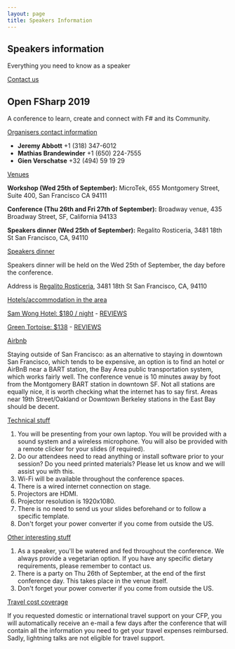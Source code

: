 ```yaml
---
layout: page
title: Speakers Information
---
```


<!--  start become-sponsor  -->
<section id="sponsors" class="become-sponsor">
	<div class="overlay"></div>
	<div class="container">
		<div class="row">
			<div class="col-md-9">
				<div class="row">
					<div class="become-sponsor-item">
						<h2>Speakers information</h2>
						<p>Everything you need to know as a speaker</p>
					</div>
				</div><!-- /.row -->
			</div><!-- /.col-md-10 -->
			<div class="col-md-3">
				<a href="mailto:info@openfsharp.org" class="custom-btn hvr-bounce-to-bottom">Contact us</a>
			</div><!-- /.col-md-2 -->
		</div><!-- /.row -->
	</div><!-- /.container -->
</section>
<!--  end become-sponsor  -->

<!-- start national-conference section  -->
<section id="about" class="national-conference faq-page">
	<div class="container">
		<div class="row">
			<div class="conference-main faq-wrapper first-faq-wrapper">
				<div class="section-head">
					<h2 class="header-title">Open FSharp 2019</h2>
					<p class="header-desc">A conference to learn, create and connect with F# and its Community.</p>
				</div>
				<div class="panel-group" id="accordion" role="tablist" aria-multiselectable="true">
					<div class="panel panel-default">
						<div class="panel-heading" role="tab" id="headingOne">
							<div class="panel-title">
								<a role="button" data-toggle="collapse" data-parent="#accordion" href="#collapseOne" aria-expanded="true" aria-controls="collapseOne">
									<span>Organisers contact information</span>
								</a>
							</div>
						</div>
						<div id="collapseOne" class="panel-collapse collapse in" role="tabpanel" aria-labelledby="headingOne">
							<div class="panel-body">
								<ul>
									<li>
										<span class="c-info-icon"><i class="fa fa-mobile"></i></span>
										<span class="c-info-content">
											<strong>Jeremy Abbott</strong>
											<span class="i-text">+1 (318) 347-6012</span>
										</span>
									</li>
									<li>
										<span class="c-info-icon"><i class="fa fa-mobile"></i></span>
										<span class="c-info-content">
											<strong>Mathias Brandewinder</strong>
											<span class="i-text">+1 (650) 224-7555</span>
										</span>
									</li>
									<li>
										<span class="c-info-icon"><i class="fa fa-mobile"></i></span>
										<span class="c-info-content">
											<strong>Gien Verschatse</strong>
											<span class="i-text">+32 (494) 59 19 29</span>
										</span>
									</li>
								</ul>
							</div>
						</div>
					</div>
					<div class="panel panel-default">
						<div class="panel-heading" role="tab" id="headingTwo">
							<div class="panel-title">
								<a role="button" data-toggle="collapse" data-parent="#accordion" href="#collapseTwo" aria-expanded="false" aria-controls="collapseTwo">
									<span>Venues</span>
								</a>
							</div>
						</div>
						<div id="collapseTwo" class="panel-collapse collapse in" role="tabpanel" aria-labelledby="headingTwo">
							<div class="panel-body">
								<p><strong>Workshop (Wed 25th of September):</strong> MicroTek, 655 Montgomery Street, Suite 400, San Francisco CA 94111</p>
								<p><strong>Conference (Thu 26th and Fri 27th of September):</strong> Broadway venue, 435 Broadway Street, SF, California 94133</p>
								<p><strong>Speakers dinner (Wed 25th of September):</strong> Regalito Rosticeria, 3481 18th St San Francisco, CA, 94110</p>
							</div>
						</div>
					</div>
					<div class="panel panel-default">
						<div class="panel-heading" role="tab" id="headingThree">
							<div class="panel-title">
								<a role="button" data-toggle="collapse" data-parent="#accordion" href="#collapseThree" aria-expanded="false" aria-controls="collapseThree">
									<span>Speakers dinner</span>
								</a>
							</div>
						</div>
						<div id="collapseThree" class="panel-collapse collapse in" role="tabpanel" aria-labelledby="headingThree">
							<div class="panel-body">
								<p>Speakers dinner will be held on the Wed 25th of September, the day before the conference.</p>
								<p>Address is <a href="http://www.sfregalito.com/">Regalito Rosticeria</a>, 3481 18th St San Francisco, CA, 94110</p>
							</div>
						</div>
					</div>
					<div class="panel panel-default">
						<div class="panel-heading" role="tab" id="headingFour">
							<div class="panel-title">
								<a role="button" data-toggle="collapse" data-parent="#accordion" href="#collapseFour" aria-expanded="false" aria-controls="collapseFour">
									<span>Hotels/accommodation in the area</span>
								</a>
							</div>
						</div>
						<div id="collapseFour" class="panel-collapse collapse in" role="tabpanel" aria-labelledby="headingFour">
							<div class="panel-body">
								<p><a href="http://www.swhotel.com" target="_blank">Sam Wong Hotel: $180 / night</a> - <a href="https://www.tripadvisor.com/Hotel_Review-g60713-d224951-Reviews-SW_Hotel-San_Francisco_California.html#REVIEWS" target="_blank">REVIEWS</a>
								</p>
								<p><a href="https://www.greentortoisesf.com/private-rooms" target="_blank">Green Tortoise: $138</a> - <a href="https://www.yelp.com/biz/green-tortoise-hostel-san-francisco" target="_blank">REVIEWS</a>
								</p>
								<p><a href="https://www.airbnb.com/" target="_blank">Airbnb</a>
								</p>
								<p>
									Staying outside of San Francisco: as an alternative to staying in downtown San Francisco, which tends to be expensive, an option is to find an hotel or AirBnB near a BART station, the Bay Area public transportation system, which works fairly well. The conference venue is 10 minutes away by foot from the Montgomery BART station in downtown SF. Not all stations are equally nice, it is worth checking what the internet has to say first. Areas near 19th Street/Oakland or Downtown Berkeley stations in the East Bay should be decent.
								</p>
							</div>
						</div>
					</div>
					<div class="panel panel-default">
						<div class="panel-heading" role="tab" id="headingFive">
							<div class="panel-title">
								<a role="button" data-toggle="collapse" data-parent="#accordion" href="#collapseFive" aria-expanded="false" aria-controls="collapseFive">
									<span>Technical stuff</span>
								</a>
							</div>
						</div>
						<div id="collapseFive" class="panel-collapse collapse in" role="tabpanel" aria-labelledby="headingFive">
							<div class="panel-body">
								<p>
									<ol>
										<li>You will be presenting from your own laptop. You will be provided with a sound system and a wireless microphone.
											You will also be provided with a remote clicker for your slides (if required).</li>
										<li>Do our attendees need to read anything or install software prior to your session? Do you need printed materials?
											Please let us know and we will assist you with this.</li>
										<li>Wi-Fi will be available throughout the conference spaces.</li>
										<li>There is a wired internet connection on stage.</li>
										<li>Projectors are HDMI.</li>
										<li>Projector resolution is 1920x1080.</li>
										<li>There is no need to send us your slides beforehand or to follow a specific template.</li>
										<li>Don't forget your power converter if you come from outside the US.</li>
									</ol>
								</p>
							</div>
						</div>
					</div>
					<div class="panel panel-default">
						<div class="panel-heading" role="tab" id="headingSix">
							<div class="panel-title">
								<a role="button" data-toggle="collapse" data-parent="#accordion" href="#collapseSix" aria-expanded="false" aria-controls="collapseSix">
									<span>Other interesting stuff</span>
								</a>
							</div>
						</div>
						<div id="collapseSix" class="panel-collapse collapse in" role="tabpanel" aria-labelledby="headingSix">
							<div class="panel-body">
								<p>
									<ol>
										<li>As a speaker, you'll be watered and fed throughout the conference. We always provide a vegetarian option.
											If you have any specific dietary requirements, please remember to contact us.</li>
										<li>There is a party on Thu 26th of September, at the end of the first conference day. This takes place in the venue itself.</li>
										<li>Don't forget your power converter if you come from outside the US.</li>
									</ol>
								</p>
							</div>
						</div>
					</div>
					<div class="panel panel-default">
						<div class="panel-heading" role="tab" id="headingSeven">
							<div class="panel-title">
								<a role="button" data-toggle="collapse" data-parent="#accordion" href="#collapseSeven" aria-expanded="false" aria-controls="collapseSeven">
									<span>Travel cost coverage</span>
								</a>
							</div>
						</div>
						<div id="collapseSeven" class="panel-collapse collapse in" role="tabpanel" aria-labelledby="headingSeven">
							<div class="panel-body">
								<p>
									If you requested domestic or international travel support on your CFP, you will automatically receive an e-mail a few days after the conference
									that will contain all the information you need to get your travel expenses reimbursed.
									Sadly, lightning talks are not eligible for travel support.
								</p>
							</div>
						</div>
					</div>
				</div>
			</div><!-- /.conference-main -->
		</div><!-- /.row -->
	</div><!-- /.container -->
</section>
<!-- end national-conference section  -->